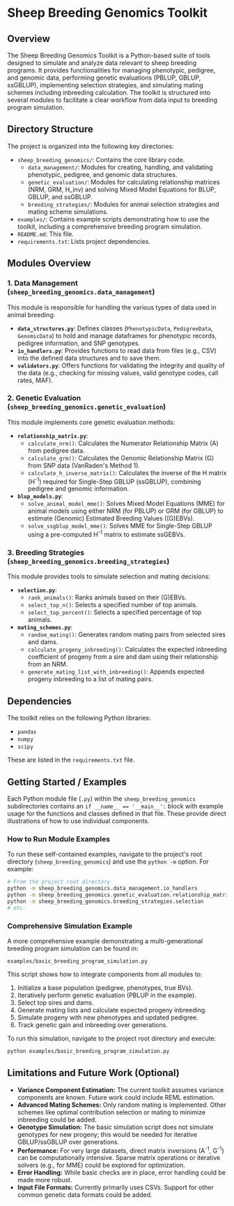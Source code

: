 # Sheep Breeding Genomics Toolkit

## Overview

The Sheep Breeding Genomics Toolkit is a Python-based suite of tools designed to simulate and analyze data relevant to sheep breeding programs. It provides functionalities for managing phenotypic, pedigree, and genomic data, performing genetic evaluations (PBLUP, GBLUP, ssGBLUP), implementing selection strategies, and simulating mating schemes including inbreeding calculation. The toolkit is structured into several modules to facilitate a clear workflow from data input to breeding program simulation.

## Directory Structure

The project is organized into the following key directories:

-   `sheep_breeding_genomics/`: Contains the core library code.
    -   `data_management/`: Modules for creating, handling, and validating phenotypic, pedigree, and genomic data structures.
    -   `genetic_evaluation/`: Modules for calculating relationship matrices (NRM, GRM, H_inv) and solving Mixed Model Equations for BLUP, GBLUP, and ssGBLUP.
    -   `breeding_strategies/`: Modules for animal selection strategies and mating scheme simulations.
-   `examples/`: Contains example scripts demonstrating how to use the toolkit, including a comprehensive breeding program simulation.
-   `README.md`: This file.
-   `requirements.txt`: Lists project dependencies.

## Modules Overview

### 1. Data Management (`sheep_breeding_genomics.data_management`)

This module is responsible for handling the various types of data used in animal breeding:

-   **`data_structures.py`**: Defines classes (`PhenotypicData`, `PedigreeData`, `GenomicData`) to hold and manage dataframes for phenotypic records, pedigree information, and SNP genotypes.
-   **`io_handlers.py`**: Provides functions to read data from files (e.g., CSV) into the defined data structures and to save them.
-   **`validators.py`**: Offers functions for validating the integrity and quality of the data (e.g., checking for missing values, valid genotype codes, call rates, MAF).

### 2. Genetic Evaluation (`sheep_breeding_genomics.genetic_evaluation`)

This module implements core genetic evaluation methods:

-   **`relationship_matrix.py`**:
    -   `calculate_nrm()`: Calculates the Numerator Relationship Matrix (A) from pedigree data.
    -   `calculate_grm()`: Calculates the Genomic Relationship Matrix (G) from SNP data (VanRaden's Method 1).
    -   `calculate_h_inverse_matrix()`: Calculates the inverse of the H matrix (H<sup>-1</sup>) required for Single-Step GBLUP (ssGBLUP), combining pedigree and genomic information.
-   **`blup_models.py`**:
    -   `solve_animal_model_mme()`: Solves Mixed Model Equations (MME) for animal models using either NRM (for PBLUP) or GRM (for GBLUP) to estimate (Genomic) Estimated Breeding Values ((G)EBVs).
    -   `solve_ssgblup_model_mme()`: Solves MME for Single-Step GBLUP using a pre-computed H<sup>-1</sup> matrix to estimate ssGEBVs.

### 3. Breeding Strategies (`sheep_breeding_genomics.breeding_strategies`)

This module provides tools to simulate selection and mating decisions:

-   **`selection.py`**:
    -   `rank_animals()`: Ranks animals based on their (G)EBVs.
    -   `select_top_n()`: Selects a specified number of top animals.
    -   `select_top_percent()`: Selects a specified percentage of top animals.
-   **`mating_schemes.py`**:
    -   `random_mating()`: Generates random mating pairs from selected sires and dams.
    -   `calculate_progeny_inbreeding()`: Calculates the expected inbreeding coefficient of progeny from a sire and dam using their relationship from an NRM.
    -   `generate_mating_list_with_inbreeding()`: Appends expected progeny inbreeding to a list of mating pairs.

## Dependencies

The toolkit relies on the following Python libraries:

-   `pandas`
-   `numpy`
-   `scipy`

These are listed in the `requirements.txt` file.

## Getting Started / Examples

Each Python module file (`.py`) within the `sheep_breeding_genomics` subdirectories contains an `if __name__ == '__main__':` block with example usage for the functions and classes defined in that file. These provide direct illustrations of how to use individual components.

### How to Run Module Examples

To run these self-contained examples, navigate to the project's root directory (`sheep_breeding_genomics`) and use the `python -m` option. For example:

```bash
# From the project root directory
python -m sheep_breeding_genomics.data_management.io_handlers
python -m sheep_breeding_genomics.genetic_evaluation.relationship_matrix
python -m sheep_breeding_genomics.breeding_strategies.selection
# etc.
```

### Comprehensive Simulation Example

A more comprehensive example demonstrating a multi-generational breeding program simulation can be found in:

`examples/basic_breeding_program_simulation.py`

This script shows how to integrate components from all modules to:
1.  Initialize a base population (pedigree, phenotypes, true BVs).
2.  Iteratively perform genetic evaluation (PBLUP in the example).
3.  Select top sires and dams.
4.  Generate mating lists and calculate expected progeny inbreeding.
5.  Simulate progeny with new phenotypes and updated pedigree.
6.  Track genetic gain and inbreeding over generations.

To run this simulation, navigate to the project root directory and execute:

```bash
python examples/basic_breeding_program_simulation.py
```

## Limitations and Future Work (Optional)

-   **Variance Component Estimation:** The current toolkit assumes variance components are known. Future work could include REML estimation.
-   **Advanced Mating Schemes:** Only random mating is implemented. Other schemes like optimal contribution selection or mating to minimize inbreeding could be added.
-   **Genotype Simulation:** The basic simulation script does not simulate genotypes for new progeny; this would be needed for iterative GBLUP/ssGBLUP over generations.
-   **Performance:** For very large datasets, direct matrix inversions (A<sup>-1</sup>, G<sup>-1</sup>) can be computationally intensive. Sparse matrix operations or iterative solvers (e.g., for MME) could be explored for optimization.
-   **Error Handling:** While basic checks are in place, error handling could be made more robust.
-   **Input File Formats:** Currently primarily uses CSVs. Support for other common genetic data formats could be added.
```
